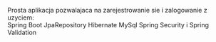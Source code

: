 Prosta aplikacja pozwalajaca na zarejestrowanie sie i zalogowanie z uzyciem: <br>
Spring Boot JpaRepository Hibernate MySql Spring Security i Spring Validation
